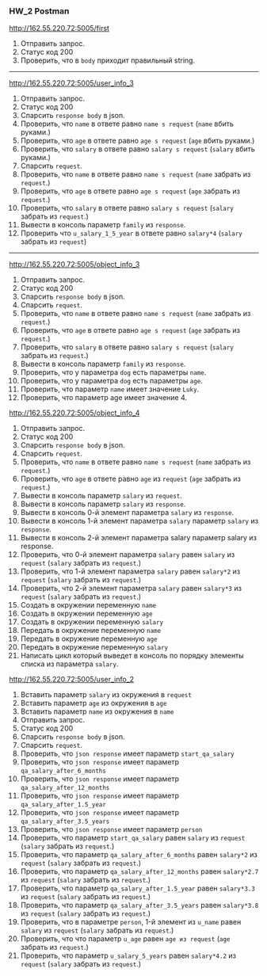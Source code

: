 ### HW_2 Postman

http://162.55.220.72:5005/first
1. Отправить запрос.
2. Статус код 200
3. Проверить, что в `body` приходит правильный string.

---

http://162.55.220.72:5005/user_info_3
1. Отправить запрос.
2. Статус код 200
3. Спарсить `response body` в json.
4. Проверить, что `name` в ответе равно `name s request` (`name` вбить руками.)
5. Проверить, что `age` в ответе равно `age s request` (`age` вбить руками.)
6. Проверить, что `salary` в ответе равно `salary s request` (`salary` вбить руками.)
7. Спарсить `request`.
8. Проверить, что `name` в ответе равно `name s request` (`name` забрать из `request`.)
9. Проверить, что `age` в ответе равно `age s request` (`age` забрать из `request`.)
10. Проверить, что `salary` в ответе равно `salary s request` (`salary` забрать из `request`.)
11. Вывести в консоль параметр `family` из `response`.
12. Проверить что `u_salary_1_5_year` в ответе равно `salary*4` (`salary` забрать из `request`)

---

http://162.55.220.72:5005/object_info_3
1. Отправить запрос.
2. Статус код 200
3. Спарсить `response body` в json.
4. Спарсить `request`.
5. Проверить, что `name` в ответе равно `name s request` (`name` забрать из `request`.)
6. Проверить, что `age` в ответе равно `age s request` (`age` забрать из `request`.)
7. Проверить, что `salary` в ответе равно `salary s request` (`salary` забрать из `request`.)
8. Вывести в консоль параметр `family` из `response`.
9. Проверить, что у параметра `dog` есть параметры `name`.
10. Проверить, что у параметра `dog` есть параметры `age`.
11. Проверить, что параметр `name` имеет значение `Luky`.
12. Проверить, что параметр age имеет значение 4.

http://162.55.220.72:5005/object_info_4
1. Отправить запрос.
2. Статус код 200
3. Спарсить `response body` в json.
4. Спарсить `request`.
5. Проверить, что `name` в ответе равно `name s request` (`name` забрать из `request`.)
6. Проверить, что `age` в ответе равно `age` из `request` (`age` забрать из `request`.)
7. Вывести в консоль параметр `salary` из `request`.
8. Вывести в консоль параметр `salary` из `response`.
9. Вывести в консоль 0-й элемент параметра `salary` из `response`.
10. Вывести в консоль 1-й элемент параметра `salary` параметр `salary` из `response`.
11. Вывести в консоль 2-й элемент параметра salary параметр salary из response.
12. Проверить, что 0-й элемент параметра `salary` равен `salary` из `request` (`salary` забрать из `request`.)
13. Проверить, что 1-й элемент параметра `salary` равен `salary*2` из `request` (`salary` забрать из `request`.)
14. Проверить, что 2-й элемент параметра `salary` равен `salary*3` из `request` (`salary` забрать из `request`.)
15. Создать в окружении переменную `name`
16. Создать в окружении переменную `age`
17. Создать в окружении переменную `salary`
18. Передать в окружение переменную `name`
19. Передать в окружение переменную `age`
20. Передать в окружение переменную `salary`
21. Написать цикл который выведет в консоль по порядку элементы списка из параметра `salary`.

http://162.55.220.72:5005/user_info_2
1. Вставить параметр `salary` из окружения в `request`
2. Вставить параметр `age` из окружения в `age`
3. Вставить параметр `name` из окружения в `name`
4. Отправить запрос.
5. Статус код 200
6. Спарсить `response body` в json.
7. Спарсить `request`.
8. Проверить, что `json response` имеет параметр `start_qa_salary`
9. Проверить, что `json response` имеет параметр `qa_salary_after_6_months`
10. Проверить, что `json response` имеет параметр `qa_salary_after_12_months`
11. Проверить, что `json response` имеет параметр `qa_salary_after_1.5_year`
12. Проверить, что `json response` имеет параметр `qa_salary_after_3.5_years`
13. Проверить, что `json response` имеет параметр `person`
14. Проверить, что параметр `start_qa_salary` равен `salary` из `request` (`salary` забрать из `request`.)
15. Проверить, что параметр `qa_salary_after_6_months` равен `salary*2` из `request` (`salary` забрать из `request`.)
16. Проверить, что параметр `qa_salary_after_12_months` равен `salary*2.7` из `request` (`salary` забрать из `request`.)
17. Проверить, что параметр `qa_salary_after_1.5_year` равен `salary*3.3` из `request` (`salary` забрать из `request`.)
18. Проверить, что параметр `qa_salary_after_3.5_years` равен `salary*3.8` из `request` (`salary` забрать из `request`.)
19. Проверить, что в параметре `person`, 1-й элемент из `u_name` равен `salary` из `request` (`salary` забрать из `request`.)
20. Проверить, что что параметр `u_age` равен `age из request` (`age` забрать из `request`.)
21. Проверить, что параметр `u_salary_5_years` равен `salary*4.2` из `request` (`salary` забрать из `request`.)

